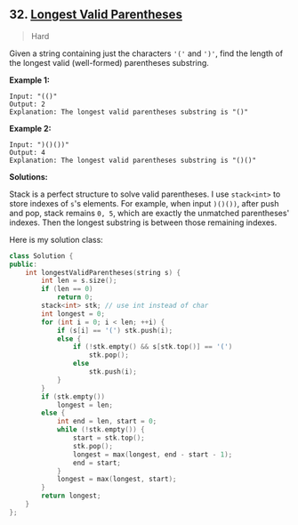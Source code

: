 ## 32. [Longest Valid Parentheses](https://leetcode.com/problems/longest-valid-parentheses/)

> Hard

Given a string containing just the characters `'('` and `')'`, find the length of the longest valid (well-formed) parentheses substring.

**Example 1:**

```
Input: "(()"
Output: 2
Explanation: The longest valid parentheses substring is "()"
```

**Example 2:**

```
Input: ")()())"
Output: 4
Explanation: The longest valid parentheses substring is "()()"
```



**Solutions:**

Stack is a perfect structure to solve valid parentheses. I use `stack<int>` to store indexes of `s`'s elements. For example, when input `)()())`, after push and pop, stack remains `0, 5`, which are exactly the unmatched parentheses' indexes. Then the longest substring is between those remaining indexes. 

Here is my solution class:

```c++
class Solution {
public:
	int longestValidParentheses(string s) {
		int len = s.size();
		if (len == 0)
			return 0;
		stack<int> stk; // use int instead of char
		int longest = 0;
		for (int i = 0; i < len; ++i) {
			if (s[i] == '(') stk.push(i);
			else {
				if (!stk.empty() && s[stk.top()] == '(')
					stk.pop();
				else
					stk.push(i);
			}
		}
		if (stk.empty())
			longest = len;
		else {
			int end = len, start = 0;
			while (!stk.empty()) {
				start = stk.top();
				stk.pop();
				longest = max(longest, end - start - 1);
				end = start;
			}
			longest = max(longest, start);
		}
		return longest;
	}
};
```

